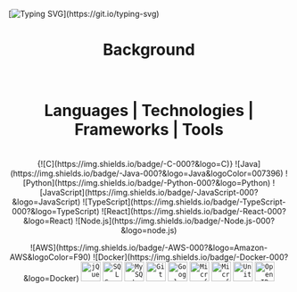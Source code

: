 [![Typing SVG](https://readme-typing-svg.demolab.com?font=Fira+Code&size=25&duration=3500&pause=750&color=47f0d7&center=true&vCenter=true&width=1000&height=100&lines=.+.+.+💬+Hello+Stranger+💬+.+.+.;.+.+.+🔺+Welcome+To+My+Venue+🔻+.+.+.;.+.+.+⚠️+Make+Yourself+At+Home+%3A&#41;+⚜️+.+.+.)](https://git.io/typing-svg)

<h1 align="center">Background</h1>

</br>

<h1 align="center">Languages | Technologies | Frameworks | Tools</h1>
<p align="center">
  </br>
  {![C](https://img.shields.io/badge/-C-000?&logo=C)}
  ![Java](https://img.shields.io/badge/-Java-000?&logo=Java&logoColor=007396)
  ![Python](https://img.shields.io/badge/-Python-000?&logo=Python)
  ![JavaScript](https://img.shields.io/badge/-JavaScript-000?&logo=JavaScript)
  ![TypeScript](https://img.shields.io/badge/-TypeScript-000?&logo=TypeScript)
  ![React](https://img.shields.io/badge/-React-000?&logo=React)
  ![Node.js](https://img.shields.io/badge/-Node.js-000?&logo=node.js)
</p>
<p align="center">
  ![AWS](https://img.shields.io/badge/-AWS-000?&logo=Amazon-AWS&logoColor=F90)
  ![Docker](https://img.shields.io/badge/-Docker-000?&logo=Docker)
  <code><img title="jQuery" height="35" src="./icons/jquery.svg"></code>
  <code><img title="SQL Server" height="35" src="./icons/sql.svg"></code>
  <code><img title="MySQL" height="35" src="./icons/mysql.svg"></code>
  <code><img title="Git" height="35" src="./icons/git.svg"></code>
  <code><img title="Google Cloud Platform" height="35" src="./icons/gcp.svg"></code>
  <code><img title="Microsoft Azure DevOps" height="35" src="./icons/azure-devops.svg"></code>
  <code><img title="Microsoft .Net" height="35" src="./icons/dotnet.svg"></code>
  <code><img title="Unity" height="35" src="./icons/unity.svg"></code>
  <code><img title="OpenID" height="35" src="./icons/openid.svg"></code>
</p>
